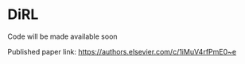# DiRL

Code will be made available soon 

Published paper link: https://authors.elsevier.com/c/1iMuV4rfPmE0~e
